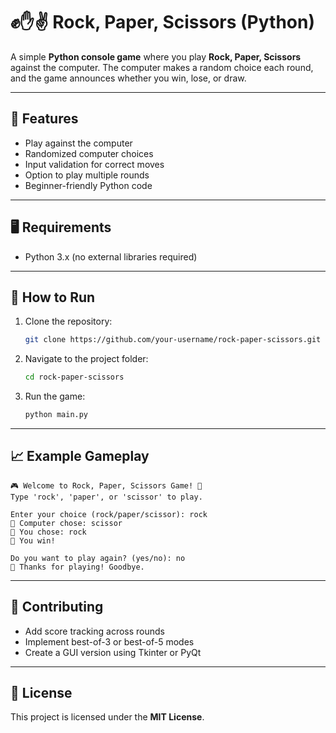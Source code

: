 # ✊✋✌️ Rock, Paper, Scissors (Python)

A simple **Python console game** where you play **Rock, Paper, Scissors** against the computer. The computer makes a random choice each round, and the game announces whether you win, lose, or draw.

---

## 🚀 Features
- Play against the computer
- Randomized computer choices
- Input validation for correct moves
- Option to play multiple rounds
- Beginner-friendly Python code

---

## 🖥️ Requirements
- Python 3.x (no external libraries required)

---

## 🔧 How to Run
1. Clone the repository:
   ```bash
   git clone https://github.com/your-username/rock-paper-scissors.git
   ```

2. Navigate to the project folder:
   ```bash
   cd rock-paper-scissors
   ```

3. Run the game:
   ```bash
   python main.py
   ```

---

## 📈 Example Gameplay
```
🎮 Welcome to Rock, Paper, Scissors Game! 🎉
Type 'rock', 'paper', or 'scissor' to play.

Enter your choice (rock/paper/scissor): rock
🧠 Computer chose: scissor
👤 You chose: rock
🎉 You win!

Do you want to play again? (yes/no): no
👋 Thanks for playing! Goodbye.
```

---

## 🤝 Contributing
- Add score tracking across rounds
- Implement best-of-3 or best-of-5 modes
- Create a GUI version using Tkinter or PyQt

---

## 📜 License
This project is licensed under the **MIT License**.
